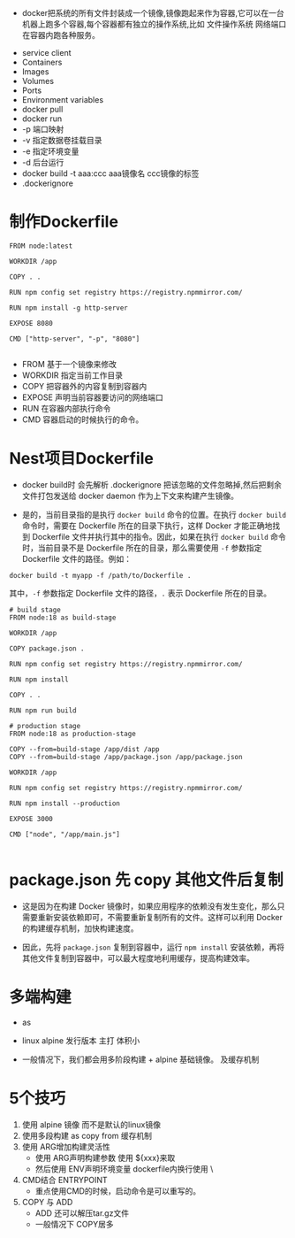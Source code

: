 - docker把系统的所有文件封装成一个镜像,镜像跑起来作为容器,它可以在一台机器上跑多个容器,每个容器都有独立的操作系统,比如 文件操作系统 网络端口 在容器内跑各种服务。

* service client
* Containers
* Images
* Volumes
* Ports
* Environment variables
* docker pull
* docker run
* -p 端口映射
* -v 指定数据卷挂载目录
* -e 指定环境变量
* -d 后台运行
* docker build -t aaa:ccc aaa镜像名 ccc镜像的标签
* .dockerignore

# 制作Dockerfile

```
FROM node:latest

WORKDIR /app

COPY . .

RUN npm config set registry https://registry.npmmirror.com/

RUN npm install -g http-server

EXPOSE 8080

CMD ["http-server", "-p", "8080"]


```

- FROM 基于一个镜像来修改
- WORKDIR 指定当前工作目录
- COPY 把容器外的内容复制到容器内
- EXPOSE 声明当前容器要访问的网络端口
- RUN 在容器内部执行命令
- CMD 容器启动的时候执行的命令。

# Nest项目Dockerfile

- docker build时 会先解析 .dockerignore 把该忽略的文件忽略掉,然后把剩余文件打包发送给 docker daemon 作为上下文来构建产生镜像。

* 是的，当前目录指的是执行 `docker build` 命令的位置。在执行 `docker build` 命令时，需要在 Dockerfile 所在的目录下执行，这样 Docker 才能正确地找到 Dockerfile 文件并执行其中的指令。因此，如果在执行 `docker build` 命令时，当前目录不是 Dockerfile 所在的目录，那么需要使用 `-f` 参数指定 Dockerfile 文件的路径。例如：

```
docker build -t myapp -f /path/to/Dockerfile .
```

其中，`-f` 参数指定 Dockerfile 文件的路径，`.` 表示 Dockerfile 所在的目录。

```
# build stage
FROM node:18 as build-stage

WORKDIR /app

COPY package.json .

RUN npm config set registry https://registry.npmmirror.com/

RUN npm install

COPY . .

RUN npm run build

# production stage
FROM node:18 as production-stage

COPY --from=build-stage /app/dist /app
COPY --from=build-stage /app/package.json /app/package.json

WORKDIR /app

RUN npm config set registry https://registry.npmmirror.com/

RUN npm install --production

EXPOSE 3000

CMD ["node", "/app/main.js"]


```

# package.json 先 copy 其他文件后复制

- 这是因为在构建 Docker 镜像时，如果应用程序的依赖没有发生变化，那么只需要重新安装依赖即可，不需要重新复制所有的文件。这样可以利用 Docker 的构建缓存机制，加快构建速度。

* 因此，先将 `package.json` 复制到容器中，运行 `npm install` 安装依赖，再将其他文件复制到容器中，可以最大程度地利用缓存，提高构建效率。

# 多端构建

- as

* linux alpine 发行版本 主打 体积小

* 一般情况下，我们都会用多阶段构建 + alpine 基础镜像。 及缓存机制

# 5个技巧

1. 使用 alpine 镜像 而不是默认的linux镜像
2. 使用多段构建 as copy from 缓存机制
3. 使用 ARG增加构建灵活性
   - 使用 ARG声明构建参数 使用 ${xxx}来取
   - 然后使用 ENV声明环境变量 dockerfile内换行使用 \
4. CMD结合 ENTRYPOINT
   - 重点使用CMD的时候，启动命令是可以重写的。
5. COPY 与 ADD
   - ADD 还可以解压tar.gz文件
   - 一般情况下 COPY居多
